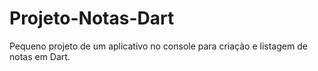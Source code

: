 # Projeto-Notas-Dart
Pequeno projeto de um aplicativo no console para criação e listagem de notas em Dart.
